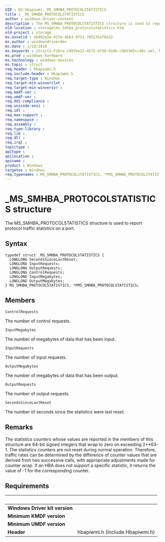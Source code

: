 ```yaml
---
UID : NS:hbapiwmi._MS_SMHBA_PROTOCOLSTATISTICS
title : _MS_SMHBA_PROTOCOLSTATISTICS
author : windows-driver-content
description : The MS_SMHBA_PROTOCOLSTATISTICS structure is used to report protocol traffic statistics on a port.
old-location : storage\ms_smhba_protocolstatistics.htm
old-project : storage
ms.assetid : eb992a5e-41fe-4bb3-9f53-785135af8a32
ms.author : windowsdriverdev
ms.date : 1/10/2018
ms.keywords : structs-Fibre_c49fbe22-4575-4738-810b-c9b53d5cc40c.xml, MS_SMHBA_PROTOCOLSTATISTICS, MS_SMHBA_PROTOCOLSTATISTICS structure [Storage Devices], hbapiwmi/MS_SMHBA_PROTOCOLSTATISTICS, PMS_SMHBA_PROTOCOLSTATISTICS structure pointer [Storage Devices], storage.ms_smhba_protocolstatistics, _MS_SMHBA_PROTOCOLSTATISTICS, *PMS_SMHBA_PROTOCOLSTATISTICS, PMS_SMHBA_PROTOCOLSTATISTICS, hbapiwmi/PMS_SMHBA_PROTOCOLSTATISTICS
ms.prod : windows-hardware
ms.technology : windows-devices
ms.topic : struct
req.header : hbapiwmi.h
req.include-header : Hbapiwmi.h
req.target-type : Windows
req.target-min-winverclnt : 
req.target-min-winversvr : 
req.kmdf-ver : 
req.umdf-ver : 
req.ddi-compliance : 
req.unicode-ansi : 
req.idl : 
req.max-support : 
req.namespace : 
req.assembly : 
req.type-library : 
req.lib : 
req.dll : 
req.irql : 
topictype : 
apitype : 
apilocation : 
apiname : 
product : Windows
targetos : Windows
req.typenames : MS_SMHBA_PROTOCOLSTATISTICS, *PMS_SMHBA_PROTOCOLSTATISTICS
---
```


# _MS_SMHBA_PROTOCOLSTATISTICS structure
The MS_SMHBA_PROTOCOLSTATISTICS structure is used to report protocol traffic statistics on a port.

## Syntax
````
typedef struct _MS_SMHBA_PROTOCOLSTATISTICS {
  LONGLONG SecondsSinceLastReset;
  LONGLONG InputRequests;
  LONGLONG OutputRequests;
  LONGLONG ControlRequests;
  LONGLONG InputMegabytes;
  LONGLONG OutputMegabytes;
} MS_SMHBA_PROTOCOLSTATISTICS, *PMS_SMHBA_PROTOCOLSTATISTICS;
````

## Members


`ControlRequests`

The number of control requests.

`InputMegabytes`

The number of megabytes of data that has been input.

`InputRequests`

The number of input requests.

`OutputMegabytes`

The number of megabytes of data that has been output.

`OutputRequests`

The number of output requests.

`SecondsSinceLastReset`

The number of seconds since the statistics were last reset.

## Remarks
The statistics counters whose values are reported in the members of this structure are 64-bit signed integers that wrap to zero on exceeding 2**63-1. The statistics counters are not reset during normal operation. Therefore, traffic rates can be determined by the difference of counter values that are derived from two successive calls, with appropriate adjustments made for counter wrap. If an HBA does not support a specific statistic, it returns the value of -1 for the corresponding counter.

## Requirements
| &nbsp; | &nbsp; |
| ---- |:---- |
| **Windows Driver kit version** |  |
| **Minimum KMDF version** |  |
| **Minimum UMDF version** |  |
| **Header** | hbapiwmi.h (include Hbapiwmi.h) |